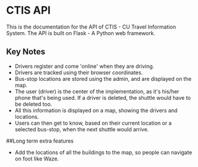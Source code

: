 # CTIS API
This is the documentation for the API of CTIS - CU Travel Information System.
The API is built on Flask - A Python web framework.

## Key Notes
- Drivers register and come 'online' when they are driving.
- Drivers are tracked using their browser coordinates.
- Bus-stop locations are stored using the admin, and are displayed on the map.
- The user (driver) is the center of the implementation, as it's his/her phone that's being used. If a driver is deleted,
the shuttle would have to be deleted too.
- All this information is displayed on a map, showing the drivers and locations.
- Users can then get to know, based on their current location or a selected bus-stop, when the next shuttle would arrive.

##Long term extra features
- Add the locations of all the buildings to the map, so people can navigate on foot like Waze.

